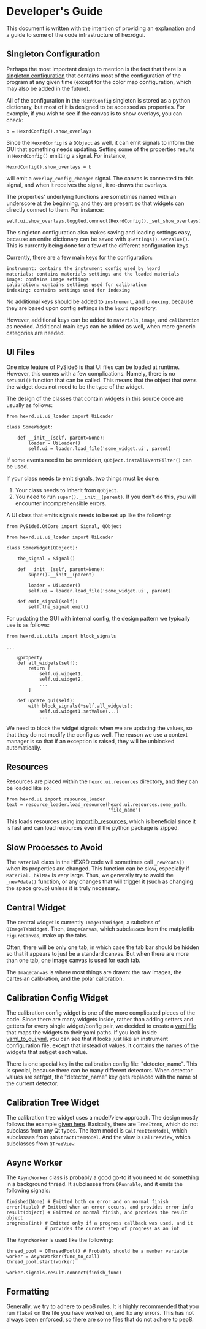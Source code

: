 Developer's Guide
=================

This document is written with the intention of providing an explanation
and a guide to some of the code infrastructure of hexrdgui.

Singleton Configuration
-----------------------

Perhaps the most important design to mention is the fact that there is
a [singleton configuration](hexrd_config.py) that contains most of the
configuration of the program at any given time (except for the color
map configuration, which may also be added in the future).

All of the configuration in the `HexrdConfig` singleton is stored as a
python dictionary, but most of it is designed to be accessed as
properties. For example, if you wish to see if the canvas is to show
overlays, you can check:
```
b = HexrdConfig().show_overlays
```

Since the `HexrdConfig` is a `QObject` as well, it can emit signals to
inform the GUI that something needs updating. Setting some of the
properties results in `HexrdConfig()` emitting a signal. For instance,
```
HexrdConfig().show_overlays = b
```
will emit a `overlay_config_changed` signal. The canvas is connected to
this signal, and when it receives the signal, it re-draws the overlays.

The properties' underlying functions are sometimes named with an
underscore at the beginning, and they are present so that widgets can
directly connect to them. For instance:
```
self.ui.show_overlays.toggled.connect(HexrdConfig()._set_show_overlays)
```

The singleton configuration also makes saving and loading settings
easy, because an entire dictionary can be saved with
`QSettings().setValue()`. This is currently being done for a few of the
different configuration keys.

Currently, there are a few main keys for the configuration:
```
instrument: contains the instrument config used by hexrd
materials: contains materials settings and the loaded materials
image: contains image settings
calibration: contains settings used for calibration
indexing: contains settings used for indexing
```

No additional keys should be added to `instrument`, and `indexing`,
because they are based upon config settings in the `hexrd` repository.

However, additional keys can be added to `materials`, `image`, and
`calibration` as needed. Additional main keys can be added as well,
when more generic categories are needed.

UI Files
--------

One nice feature of PySide6 is that UI files can be loaded at runtime.
However, this comes with a few complications. Namely, there is no
`setupUi()` function that can be called. This means that the object
that owns the widget does not need to be the type of the widget.

The design of the classes that contain widgets in this source code
are usually as follows:
```
from hexrd.ui.ui_loader import UiLoader

class SomeWidget:

    def __init__(self, parent=None):
        loader = UiLoader()
        self.ui = loader.load_file('some_widget.ui', parent)
```

If some events need to be overridden, `QObject.installEventFilter()` can
be used.

If your class needs to emit signals, two things must be done:

1. Your class needs to inherit from `QObject`.
2. You need to run `super().__init__(parent)`. If you don't do this, you
   will encounter incomprehensible errors.

A UI class that emits signals needs to be set up like the following:
```
from PySide6.QtCore import Signal, QObject

from hexrd.ui.ui_loader import UiLoader

class SomeWidget(QObject):

    the_signal = Signal()

    def __init__(self, parent=None):
        super().__init__(parent)

        loader = UiLoader()
        self.ui = loader.load_file('some_widget.ui', parent)

    def emit_signal(self):
        self.the_signal.emit()
```

For updating the GUI with internal config, the design pattern we typically
use is as follows:
```
from hexrd.ui.utils import block_signals

...

    @property
    def all_widgets(self):
        return [
            self.ui.widget1,
            self.ui.widget2,
            ...
        ]

    def update_gui(self):
        with block_signals(*self.all_widgets):
            self.ui.widget1.setValue(...)
            ...
```

We need to block the widget signals when we are updating the values, so that
they do not modify the config as well. The reason we use a context manager
is so that if an exception is raised, they will be unblocked automatically.

Resources
---------

Resources are placed within the `hexrd.ui.resources` directory, and they
can be loaded like so:
```
from hexrd.ui import resource_loader
text = resource_loader.load_resource(hexrd.ui.resources.some_path,
                                     'file_name')
```

This loads resources using
[importlib_resources](https://importlib-resources.readthedocs.io/en/latest/),
which is beneficial since it is fast and can load resources even if the
python package is zipped.

Slow Processes to Avoid
-----------------------

The `Material` class in the HEXRD code will sometimes call
`_newPdata()` when its properties are changed. This function can be
slow, especially if `Material._hklMax` is very large. Thus, we generally
try to avoid the `_newPdata()` function, or any changes that will
trigger it (such as changing the space group) unless it is truly
necessary.

Central Widget
--------------

The central widget is currently `ImageTabWidget`, a subclass of
`QImageTabWidget`. Then, `ImageCanvas`, which subclasses from the
matplotlib `FigureCanvas`, make up the tabs.

Often, there will be only one tab, in which case the tab bar should
be hidden so that it appears to just be a standard canvas. But when
there are more than one tab, one image canvas is used for each tab.

The `ImageCanvas` is where most things are drawn: the raw images,
the cartesian calibration, and the polar calibration.

Calibration Config Widget
-------------------------

The calibration config widget is one of the more complicated pieces
of the code. Since there are many widgets inside, rather than adding
setters and getters for every single widget/config pair, we decided
to create a [yaml file](resources/calibration/yaml_to_gui.yml) that
maps the widgets to their yaml paths. If you look inside
[yaml_to_gui.yml](resources/calibration/yaml_to_gui.yml), you can see
that it looks just like an instrument configuration file, except that
instead of values, it contains the names of the widgets that set/get
each value.

There is one special key in the calibration config file:
"detector_name". This is special, because there can be many different
detectors. When detector values are set/get, the "detector_name" key
gets replaced with the name of the current detector.

Calibration Tree Widget
-----------------------

The calibration tree widget uses a model/view approach. The design
mostly follows the example
[given here](https://doc.qt.io/qt-5/qtwidgets-itemviews-simpletreemodel-example.html).
Basically, there are `TreeItem`s, which do not subclass from any Qt
types. The item model is `CalTreeItemModel`, which subclasses from
`QAbstractItemModel`. And the view is `CalTreeView`, which subclasses
from `QTreeView`.

Async Worker
------------

The `AsyncWorker` class is probably a good go-to if you need to do
something in a background thread. It subclasses from `QRunnable`, and
it emits the following signals:
```
finished(None) # Emitted both on error and on normal finish
error(tuple) # Emitted when an error occurs, and provides error info
result(object) # Emitted on normal finish, and provides the result object
progress(int) # Emitted only if a progress callback was used, and it
              # provides the current step of progress as an int
```

The `AsyncWorker` is used like the following:
```
thread_pool = QThreadPool() # Probably should be a member variable
worker = AsyncWorker(func_to_call)
thread_pool.start(worker)

worker.signals.result.connect(finish_func)
```

Formatting
----------

Generally, we try to adhere to pep8 rules. It is highly recommended that
you run `flake8` on the file you have worked on, and fix any errors.
This has not always been enforced, so there are some files that do not
adhere to pep8.
